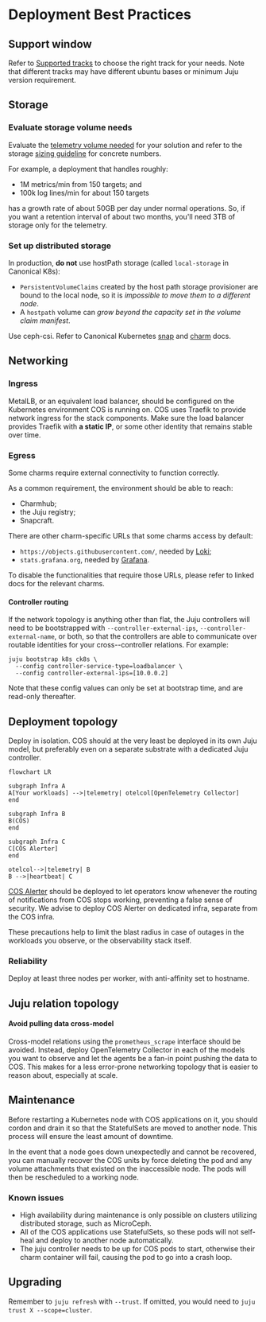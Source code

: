 # Deployment Best Practices

## Support window
Refer to [Supported tracks](supported-tracks) to choose the right track for your needs.
Note that different tracks may have different ubuntu bases or minimum Juju version requirement.


## Storage

### Evaluate storage volume needs
Evaluate the [telemetry volume needed](../how-to/evaluate-telemetry-volume) for your solution
and refer to the storage [sizing guideline](https://discourse.charmhub.io/t/cos-lite-ingestion-limits-for-8cpu-16gb-ssd/13005) for concrete numbers.

For example, a deployment that handles roughly:

- 1M metrics/min from 150 targets; and
- 100k log lines/min for about 150 targets

has a growth rate of about 50GB per day under normal operations.
So, if you want a retention interval of about two months, you'll need 3TB of storage only for the telemetry.

### Set up distributed storage
In production, **do not** use hostPath storage (called `local-storage` in Canonical K8s):
 * `PersistentVolumeClaims` created by the host path storage provisioner are bound to the local node, so it is *impossible to move them to a different node*.
 * A `hostpath` volume can *grow beyond the capacity set in the volume claim manifest*.

Use ceph-csi. Refer to Canonical Kubernetes [snap](https://documentation.ubuntu.com/canonical-kubernetes/latest/snap/howto/storage/ceph/)
and [charm](https://documentation.ubuntu.com/canonical-kubernetes/latest/charm/howto/ceph-csi/) docs.


## Networking

### Ingress

MetalLB, or an equivalent load balancer, should be configured on the Kubernetes environment COS is running on.
COS uses Traefik to provide network ingress for the stack components.
Make sure the load balancer provides Traefik with **a static IP**, or some other identity that remains stable over time.

### Egress
Some charms require external connectivity to function correctly.

As a common requirement, the environment should be able to reach:
* Charmhub;
* the Juju registry;
* Snapcraft.

There are other charm-specific URLs that some charms access by default:
* `https://objects.githubusercontent.com/`, needed by [Loki](https://charmhub.io/loki-k8s/docs/network);
* `stats.grafana.org`, needed by [Grafana](https://charmhub.io/grafana-k8s/docs/network-requirements).

To disable the functionalities that require those URLs, please refer to linked docs for the relevant charms.

#### Controller routing

If the network topology is anything other than flat, the Juju controllers will need to be bootstrapped with
`--controller-external-ips`, `--controller-external-name`, or both, so that the controllers are able to communicate over
routable identities for your cross--controller relations. For example:

```
juju bootstrap k8s ck8s \
  --config controller-service-type=loadbalancer \
  --config controller-external-ips=[10.0.0.2]
```

Note that these config values can only be set at bootstrap time, and are read-only thereafter.


## Deployment topology
Deploy in isolation. COS should at the very least be deployed in its own Juju model, but preferably even on a separate substrate with a dedicated Juju controller.

```{mermaid}
flowchart LR

subgraph Infra A
A[Your workloads] -->|telemetry| otelcol[OpenTelemetry Collector]
end

subgraph Infra B
B(COS)
end

subgraph Infra C
C[COS Alerter]
end

otelcol-->|telemetry| B
B -->|heartbeat| C
```

[COS Alerter](https://github.com/canonical/cos-alerter) should be deployed to let operators know whenever the routing of notifications from COS stops working,
preventing a false sense of security. We advise to deploy COS Alerter on dedicated infra, separate from the COS infra.

These precautions help to limit the blast radius in case of outages in the workloads you observe, or the observability stack itself.


### Reliability

Deploy at least three nodes per worker, with anti-affinity set to hostname.


## Juju relation topology
#### Avoid pulling data cross-model

Cross-model relations using the `prometheus_scrape` interface should be avoided.
Instead, deploy OpenTelemetry Collector in each of the models you want to observe and let the agents be a fan-in point pushing the data to COS.
This makes for a less error-prone networking topology that is easier to reason about, especially at scale.


## Maintenance
Before restarting a Kubernetes node with COS applications on it, you should cordon and drain it so that the StatefulSets are moved to another node.
This process will ensure the least amount of downtime.

In the event that a node goes down unexpectedly and cannot be recovered, you can manually recover the COS units by force deleting the pod and any
volume attachments that existed on the inaccessible node. The pods will then be rescheduled to a working node.


### Known issues
- High availability during maintenance is only possible on clusters utilizing distributed storage, such as MicroCeph.
- All of the COS applications use StatefulSets, so these pods will not self-heal and deploy to another node automatically.
- The juju controller needs to be up for COS pods to start, otherwise their charm container will fail, causing the pod to go into a crash loop.


## Upgrading
Remember to `juju refresh` with `--trust`. If omitted, you would need to `juju trust X --scope=cluster`.
